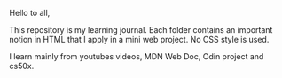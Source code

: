 Hello to all,

This repository is my learning journal. Each folder contains an important notion in HTML that I apply in a mini web project. 
No CSS style is used.

I learn mainly from youtubes videos, MDN Web Doc, Odin project and cs50x.